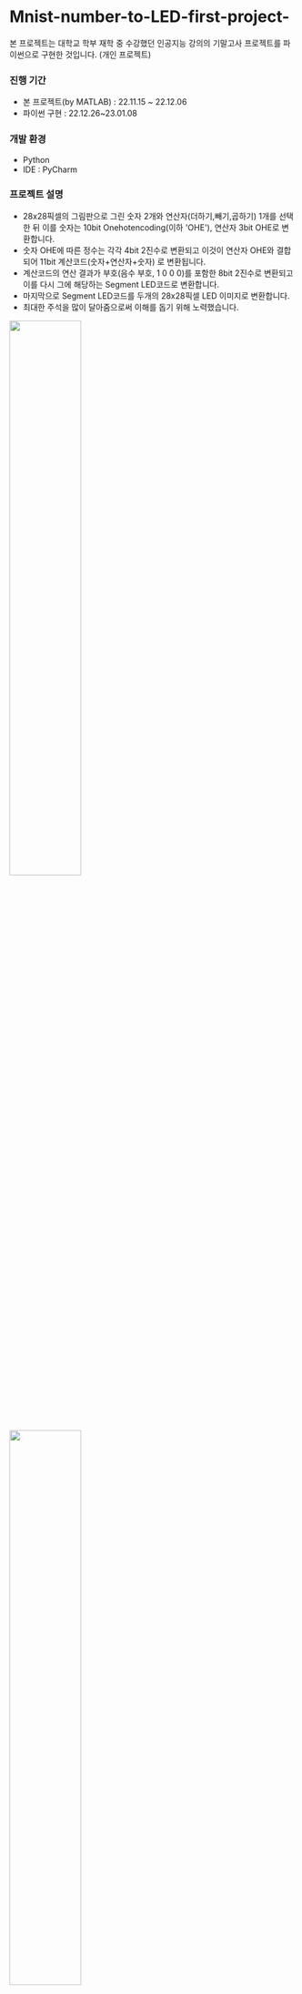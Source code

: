 # Mnist-number-to-LED-first-project-
본 프로젝트는 대학교 학부 재학 중 수강했던 인공지능 강의의 기말고사 프로젝트를 파이썬으로 구현한 것입니다. (개인 프로젝트)

### 진행 기간
- 본 프로젝트(by MATLAB) : 22.11.15 ~ 22.12.06
- 파이썬 구현 : 22.12.26~23.01.08

### 개발 환경
- Python
- IDE : PyCharm

### 프로젝트 설명
- 28x28픽셀의 그림판으로 그린 숫자 2개와 연산자(더하기,빼기,곱하기) 1개를 선택한 뒤 이를 숫자는 10bit Onehotencoding(이하 'OHE'), 연산자 3bit OHE로 변환합니다. 
- 숫자 OHE에 따른 정수는 각각 4bit 2진수로 변환되고 이것이 연산자 OHE와 결합 되어 11bit 계산코드(숫자+연산자+숫자) 로 변환됩니다. 
- 계산코드의 연산 결과가 부호(음수 부호, 1 0 0 0)를 포함한 8bit 2진수로 변환되고 이를 다시 그에 해당하는 Segment LED코드로 변환합니다.
- 마지막으로 Segment LED코드를 두개의 28x28픽셀 LED 이미지로 변환합니다. 
- 최대한 주석을 많이 달아줌으로써 이해를 돕기 위해 노력했습니다. 
<img width="50%" src="https://user-images.githubusercontent.com/122807795/213192703-7de7e1e4-81b6-4c99-9e06-c715f872fe66.JPG"/>
<img width="50%" src="https://user-images.githubusercontent.com/122807795/213179501-d5ffd5c1-d582-4770-b6cd-9097ac12b376.JPG"/>
<img width="50%" src="https://user-images.githubusercontent.com/122807795/213179544-eb44b608-fbd8-4e8a-a3c2-cb8ca107931f.JPG"/>

### 프로젝트 실행 방법
- 코드 TestPic2OHE, TestOHE2bit_8, Test8bit2Seg, TestSeg2LED를 순서대로 실행하면 알아서 숫자와 연산자를 선택하고 그에 따른 최종결과를 LED 이미지로 보여줍니다. 
- 이 때 환경이 변함에 따라 번거롭지만 새로운 경로를 설정해주어야 올바르게 실행됩니다. 
```
# load weights
with open('E:\\Pycharm\\project01\\data_for_next\\weights_Pic_Conv.p', 'rb') as file:
          W1=pickle.load(file)
          W5=pickle.load(file)
          Wo=pickle.load(file)
```

<img width="100%" src="https://user-images.githubusercontent.com/122807795/213181421-bf036641-3810-4f57-b500-0614b62c498d.gif"/>

### 인공지능 구현 방법
- Mnist database에서 가져온 t10k-images-idx3-ubyte의 1만개 이미지 파일과 t10k-labels-idx1-ubyte의 1만개 라벨을 이용해 미리 학습시킨 convolution neural network을 거쳐 나온 가중치로 숫자를 판별했습니다. 연산자 또한 그림판으로 직접 그린 50개의 연산자 이미지와 그에 따른 50개의 라벨을 이용해 미리 학습시킨 convolution neural network을 거쳐 나온 가중치로 판별했습니다. 
- convolution neural network의 활성함수는 ReLU를 사용하였고 output layer는 OHE판별을 위해 Softmax를 사용했습니다. 가중치 계산은 숫자와 연산자 각각 100개, 10개 씩 평균을 내며 계산하는 미니배치 방식을 사용하였고 Pooling은 Meanpooling 과 Maxpooling을 둘 다 사용해 보았고 최종 코드는 Maxpooling을 사용했습니다. 이 때 Meanpooling이 Maxpooling보다 빠른 학습속도를 보였으나 숫자 판별 시 6을 0으로 인식하는 등 인식률이 떨어지는 모습을 보였고, Maxpooling은 학습속도는 느리나 모든 숫자 및 연산자를 인식하며 더 높은 인식률을 보였습니다. 
- 숫자와 연산자 판별 이후 나머지 과정들은 3개의 hidden layer를 가진 Multi neural network를 통해 학습 및 판별이 이뤄졌으며 이 때 활성함수는 Sigmoid를 사용하였고 학습과정에 필요한 training 데이터와 정답 데이터는 반복문과 함수 생성을 통해 직접 만들었습니다. 마지막 출력 LED 이미지 또한 그림판으로 직접 만들었습니다. 
<img width="50%" src="https://user-images.githubusercontent.com/122807795/213195986-65a1e837-8092-4f55-88f5-c01bbc68a09c.JPG"/>
<img width="50%" src="https://user-images.githubusercontent.com/122807795/213195998-a3aa763b-93a7-4209-b7d0-2ee52fe4da3f.JPG"/>
<img width="50%" src="https://user-images.githubusercontent.com/122807795/213196007-95ea56e9-913a-4e2d-9bf3-7c3074747c0d.JPG"/>
<img width="50%" src="https://user-images.githubusercontent.com/122807795/213196015-3884d72e-14fb-43a3-8b98-4a4c5817715e.JPG"/>

### 코드 출처
- Sigmoid등 활성 함수는 "MATLAB Deep Learning(출판사 : Apress, 저자 : Phill Kim)"을 참고하였고, convolution neural network 및 Multi neural network는 교수님의 코드를 사용하였습니다. Meanpooling 또한 교수님의 코드를 가져왔으며 Maxpooling은 Open AI의 ChatGPT 검색 결과를 재구성해 작성하였으며 Maxpooling의 Backpropagation 과정(BackMaxPool)은 인터넷 검색을 통해 이론을 접한 뒤 코드로 구성하였습니다. 

### 프로젝트 후 배운 점
- 본 프로젝트를 통해 convolution neural network, Multi neural network가 어떻게 구성되고 원하는 결과를 얻기 위해선 신경망을 어떻게 설계해야하는 지 등 인공지능의 기초를 익혔습니다.
- 본래 MATLAB으로 작성 된 프로젝트를 파이썬으로 구현하는 과정에서 서로 다른 문법을 고쳐나가며 파이썬의 문법을 익힐 수 있었고 또한 다양한 파이썬 라이브러리 및 함수들을 사용하면서 파이썬의 기초를 익혔습니다.
- 학습데이터를 생성하는 과정에서 수 많은 디버깅을 통해 코딩의 기초를 익혔습니다.

___
#### 참고자료 
- 미상의 작성자, ratsgo's blog, <https://ratsgo.github.io/deep%20learning/2017/04/05/CNNbackprop/>, 2017.04.05
- 미상의 작성자, MATLAB Answers, <https://kr.mathworks.com/matlabcentral/answers/409032-how-do-i-compute-the-maxpool-of-a-image-let-us-say-stride-of-2-2-on-a-mxn-matrix>, 2018.07.06
- 도움말센터 관리자, MathWorks, <https://kr.mathworks.com/help/matlab/ref/mat2cell.html>, 2022
- ChatGPT, OpenAI, <https://chat.openai.com/chat/19311bf3-ba2a-4a56-899e-58182f3f0b59>, 2023.01.19

